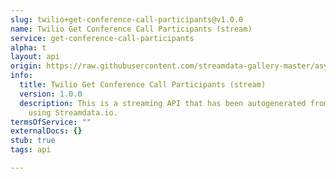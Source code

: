 ```yaml
---
slug: twilio+get-conference-call-participants@v1.0.0
name: Twilio Get Conference Call Participants (stream)
service: get-conference-call-participants
alpha: t
layout: api
origin: https://raw.githubusercontent.com/streamdata-gallery-master/asyncapi/master/_listings/twilio/twilio-get-conference-call-participants-stream-async.md
info:
  title: Twilio Get Conference Call Participants (stream)
  version: 1.0.0
  description: This is a streaming API that has been autogenerated from the Twilio
    using Streamdata.io.
termsOfService: ""
externalDocs: {}
stub: true
tags: api

---
```

